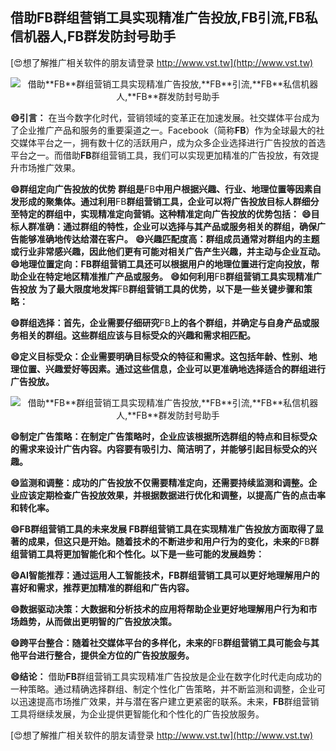 ## **借助**FB**群组营销工具实现精准广告投放,**FB**引流,**FB**私信机器人,**FB**群发防封号助手**

[😍想了解推广相关软件的朋友请登录 http://www.vst.tw](http://www.vst.tw)

 <center><img src="https://vst.tw/MP4/tuiguang/png/7.png" alt="借助**FB**群组营销工具实现精准广告投放,**FB**引流,**FB**私信机器人,**FB**群发防封号助手"></center>

**😄引言：**
在当今数字化时代，营销领域的变革正在加速发展。社交媒体平台成为了企业推广产品和服务的重要渠道之一。Facebook（简称**FB**）作为全球最大的社交媒体平台之一，拥有数十亿的活跃用户，成为众多企业选择进行广告投放的首选平台之一。而借助**FB**群组营销工具，我们可以实现更加精准的广告投放，有效提升市场推广效果。

**😄群组定向广告投放的优势 群组是**FB**中用户根据兴趣、行业、地理位置等因素自发形成的聚集体。通过利用**FB**群组营销工具，企业可以将广告投放目标人群细分至特定的群组中，实现精准定向营销。这种精准定向广告投放的优势包括：**
**😄目标人群准确：通过群组的特性，企业可以选择与其产品或服务相关的群组，确保广告能够准确地传达给潜在客户。**
**😄兴趣匹配度高：群组成员通常对群组内的主题或行业非常感兴趣，因此他们更有可能对相关广告产生兴趣，并主动与企业互动。**
**😄地理位置定向：**FB**群组营销工具还可以根据用户的地理位置进行定向投放，帮助企业在特定地区精准推广产品或服务。**
**😄如何利用**FB**群组营销工具实现精准广告投放 为了最大限度地发挥**FB**群组营销工具的优势，以下是一些关键步骤和策略：**

**😄群组选择：首先，企业需要仔细研究**FB**上的各个群组，并确定与自身产品或服务相关的群组。这些群组应该与目标受众的兴趣和需求相匹配。**

**😄定义目标受众：企业需要明确目标受众的特征和需求。这包括年龄、性别、地理位置、兴趣爱好等因素。通过这些信息，企业可以更准确地选择适合的群组进行广告投放。**

 <center><img src="https://vst.tw/MP4/tuiguang/png/8.png" alt="借助**FB**群组营销工具实现精准广告投放,**FB**引流,**FB**私信机器人,**FB**群发防封号助手"></center>

**😄制定广告策略：在制定广告策略时，企业应该根据所选群组的特点和目标受众的需求来设计广告内容。内容要有吸引力、简洁明了，并能够引起目标受众的兴趣。**

**😄监测和调整：成功的广告投放不仅需要精准定向，还需要持续监测和调整。企业应该定期检查广告投放效果，并根据数据进行优化和调整，以提高广告的点击率和转化率。**

**😄**FB**群组营销工具的未来发展 **FB**群组营销工具在实现精准广告投放方面取得了显著的成果，但这只是开始。随着技术的不断进步和用户行为的变化，未来的**FB**群组营销工具将更加智能化和个性化。以下是一些可能的发展趋势：**

**😄AI智能推荐：通过运用人工智能技术，**FB**群组营销工具可以更好地理解用户的喜好和需求，推荐更加精准的群组和广告内容。**

**😄数据驱动决策：大数据和分析技术的应用将帮助企业更好地理解用户行为和市场趋势，从而做出更明智的广告投放决策。**

**😄跨平台整合：随着社交媒体平台的多样化，未来的**FB**群组营销工具可能会与其他平台进行整合，提供全方位的广告投放服务。**

**😄结论：**
借助**FB**群组营销工具实现精准广告投放是企业在数字化时代走向成功的一种策略。通过精确选择群组、制定个性化广告策略，并不断监测和调整，企业可以迅速提高市场推广效果，并与潜在客户建立更紧密的联系。未来，**FB**群组营销工具将继续发展，为企业提供更智能化和个性化的广告投放服务。

[😍想了解推广相关软件的朋友请登录 http://www.vst.tw](http://www.vst.tw)



